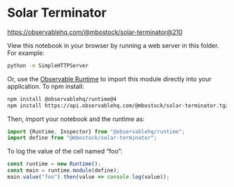 # Solar Terminator

https://observablehq.com/@mbostock/solar-terminator@210

View this notebook in your browser by running a web server in this folder. For
example:

~~~sh
python -m SimpleHTTPServer
~~~

Or, use the [Observable Runtime](https://github.com/observablehq/runtime) to
import this module directly into your application. To npm install:

~~~sh
npm install @observablehq/runtime@4
npm install https://api.observablehq.com/@mbostock/solar-terminator.tgz?v=3
~~~

Then, import your notebook and the runtime as:

~~~js
import {Runtime, Inspector} from "@observablehq/runtime";
import define from "@mbostock/solar-terminator";
~~~

To log the value of the cell named “foo”:

~~~js
const runtime = new Runtime();
const main = runtime.module(define);
main.value("foo").then(value => console.log(value));
~~~
